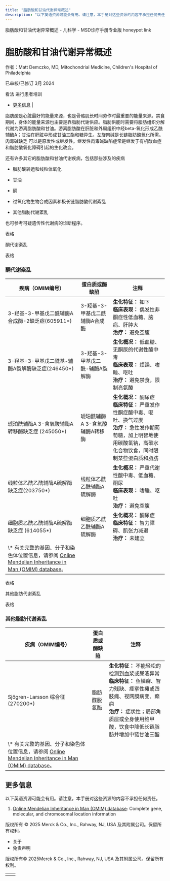 ```yaml
---
title: "脂肪酸和甘油代谢异常概述"
description: "以下英语资源可能会有用。请注意，本手册对这些资源的内容不承担任何责任。"
---
```


﻿脂肪酸和甘油代谢异常概述 \- 儿科学 \- MSD诊疗手册专业版 honeypot link

# 脂肪酸和甘油代谢异常概述

作者：Matt Demczko, MD, Mitochondrial Medicine, Children's Hospital of Philadelphia

已审核/已修订 3月 2024

看法 进行患者培训

- [更多信息](#更多信息_v59174553_zh) \|

脂肪酸是心脏最好的能量来源，也是骨骼肌长时间劳作时最重要的能量来源。禁食期间，身体的能量来源也主要是靠脂肪代谢供应。脂肪供能时需要将脂肪组织分解代谢为游离脂肪酸和甘油。游离脂肪酸在肝脏和外周组织中经beta-氧化形成乙酰辅酶A；甘油在肝脏中形成甘油三酯和糖异生。左旋肉碱是长链脂肪酸氧化所需。肉毒碱缺乏 可以是原发性或继发性。继发性肉毒碱缺陷症常是继发于有机酸血症和脂肪酸氧化障碍引起的生化改变。

还有许多其它的脂肪酸和甘油代谢疾病，包括那些涉及的疾病

- 脂肪酸转运和线粒体氧化

- 甘油

- 酮

- 过氧化物生物合成因素和极长链脂肪酸代谢紊乱

- 其他脂肪代谢紊乱


也可参考可疑遗传性代谢病的诊断程序。

表格

酮代谢紊乱

表格

### 酮代谢紊乱

| 疾病（OMIM编号） | 蛋白质或酶缺陷 | 注释 |
| --- | --- | --- |
| 3-羟基-3-甲基戊二酰辅酶A合成酶-2缺乏症(605911\*) | 3-羟基-3-甲基戊二酰辅酶A合成酶 | **生化特征：** 如下<br>**临床表现：** 偶发性非酮症性低血糖、脑病、肝肿大 <br>**治疗：** 避免空腹 |
| 3-羟基-3-甲基戊二酰基-辅酶A裂解酶缺乏症(246450\*) | 3-羟基-3-甲基戊二酰-辅酶A裂解酶 | **生化概况：** 低血糖、无酮尿的代谢性酸中毒<br>**临床表现：** 烦躁、嗜睡、呕吐<br>**治疗：** 避免禁食，限制亮氨酸 |
| 琥珀酰辅酶A 3-含氧酸辅酶A转移酶缺乏症 (245050\*) | 琥珀酰辅酶A 3-含氧酸辅酶A转移酶 | **生化概况：** 酮尿症 <br>**临床特征：** 严重发作性酮症酸中毒、呕吐、换气过度<br>**治疗：** 急性发作期葡萄糖，加上明智地使用碳酸氢钠，高碳水化合物饮食，同时限制某些蛋白质和脂肪 |
| 线粒体乙酰乙酰辅酶A硫解酶缺乏症(203750\*) | 线粒体乙酰乙酰辅酶A硫解酶 | **生化概况：** 严重代谢性酸中毒、低血糖、酮尿<br>**临床表现：** 嗜睡、呕吐<br>**治疗：** 避免空腹 |
| 细胞质乙酰乙酰辅酶A硫解酶缺乏症 (614055\*) | 细胞质乙酰乙酰辅酶A硫解酶 | **生化概况：** 酮尿症 <br>**临床特征：** 智力障碍、肌张力减退<br>**治疗：** 未建立 |
| \\* 有关完整的基因、分子和染色体位置信息，请参阅 [Online Mendelian Inheritance in Man (OMIM) database](https://www.omim.org/)。 |

表格

其他脂肪代谢紊乱

表格

### 其他脂肪代谢紊乱

| 疾病（OMIM编号） | 蛋白质或酶缺陷 | 注释 |
| --- | --- | --- |
| Sjögren-Larsson 综合征 (270200\*) | 脂肪醛脱氢酶 | **生化特征：** 不能轻松的检测到血浆或尿液异常<br>**临床特征：** 鱼鳞癣、智力残缺、痉挛性瘫或四肢瘫、视网膜病变、癫痫<br>**治疗：** 症状性；局部角质层或全身使用维甲酸，饮食中降低长链脂肪并增加中链甘油三酯 |
| \\* 有关完整的基因、分子和染色体位置信息，请参阅 [Online Mendelian Inheritance in Man (OMIM) database](https://www.omim.org/)。 |

## 更多信息

以下英语资源可能会有用。请注意，本手册对这些资源的内容不承担任何责任。

1. [Online Mendelian Inheritance in Man (OMIM) database](https://www.omim.org/): Complete gene, molecular, and chromosomal location information




版权所有 © 2025
Merck & Co., Inc., Rahway, NJ, USA 及其附属公司。保留所有权利。

- 关于
- 免责声明

版权所有© 2025Merck & Co., Inc., Rahway, NJ, USA 及其附属公司。保留所有权利。

|     |     |
| --- | --- |
|  |  |